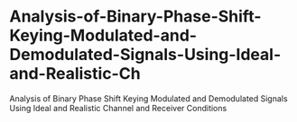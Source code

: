 # Analysis-of-Binary-Phase-Shift-Keying-Modulated-and-Demodulated-Signals-Using-Ideal-and-Realistic-Ch
Analysis of Binary Phase Shift Keying Modulated and Demodulated Signals Using Ideal and Realistic Channel and Receiver Conditions
